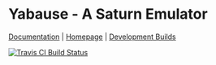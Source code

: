 # Yabause - A Saturn Emulator

[Documentation](http://wiki.yabause.org/index.php5?title=Documentations) | [Homepage](https://yabause.org/) | [Development Builds](https://yabause.org/download/)

[![Travis CI Build Status](https://travis-ci.org/b23prodtm/yabause.svg?branch=master)](https://travis-ci.org/b23prodtm/yabause)
